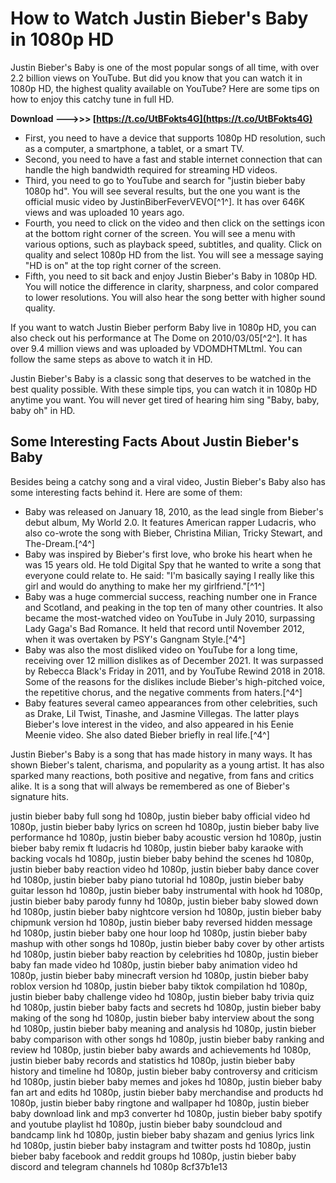 
 
# How to Watch Justin Bieber's Baby in 1080p HD
 
Justin Bieber's Baby is one of the most popular songs of all time, with over 2.2 billion views on YouTube. But did you know that you can watch it in 1080p HD, the highest quality available on YouTube? Here are some tips on how to enjoy this catchy tune in full HD.
 
**Download ———>>> [https://t.co/UtBFokts4G](https://t.co/UtBFokts4G)**


 
- First, you need to have a device that supports 1080p HD resolution, such as a computer, a smartphone, a tablet, or a smart TV.
- Second, you need to have a fast and stable internet connection that can handle the high bandwidth required for streaming HD videos.
- Third, you need to go to YouTube and search for "justin bieber baby 1080p hd". You will see several results, but the one you want is the official music video by JustinBiberFeverVEVO[^1^]. It has over 646K views and was uploaded 10 years ago.
- Fourth, you need to click on the video and then click on the settings icon at the bottom right corner of the screen. You will see a menu with various options, such as playback speed, subtitles, and quality. Click on quality and select 1080p HD from the list. You will see a message saying "HD is on" at the top right corner of the screen.
- Fifth, you need to sit back and enjoy Justin Bieber's Baby in 1080p HD. You will notice the difference in clarity, sharpness, and color compared to lower resolutions. You will also hear the song better with higher sound quality.

If you want to watch Justin Bieber perform Baby live in 1080p HD, you can also check out his performance at The Dome on 2010/03/05[^2^]. It has over 9.4 million views and was uploaded by VDOMDHTMLtml. You can follow the same steps as above to watch it in HD.
 
Justin Bieber's Baby is a classic song that deserves to be watched in the best quality possible. With these simple tips, you can watch it in 1080p HD anytime you want. You will never get tired of hearing him sing "Baby, baby, baby oh" in HD.
  
## Some Interesting Facts About Justin Bieber's Baby
 
Besides being a catchy song and a viral video, Justin Bieber's Baby also has some interesting facts behind it. Here are some of them:

- Baby was released on January 18, 2010, as the lead single from Bieber's debut album, My World 2.0. It features American rapper Ludacris, who also co-wrote the song with Bieber, Christina Milian, Tricky Stewart, and The-Dream.[^4^]
- Baby was inspired by Bieber's first love, who broke his heart when he was 15 years old. He told Digital Spy that he wanted to write a song that everyone could relate to. He said: "I'm basically saying I really like this girl and would do anything to make her my girlfriend."[^1^]
- Baby was a huge commercial success, reaching number one in France and Scotland, and peaking in the top ten of many other countries. It also became the most-watched video on YouTube in July 2010, surpassing Lady Gaga's Bad Romance. It held that record until November 2012, when it was overtaken by PSY's Gangnam Style.[^4^]
- Baby was also the most disliked video on YouTube for a long time, receiving over 12 million dislikes as of December 2021. It was surpassed by Rebecca Black's Friday in 2011, and by YouTube Rewind 2018 in 2018. Some of the reasons for the dislikes include Bieber's high-pitched voice, the repetitive chorus, and the negative comments from haters.[^4^]
- Baby features several cameo appearances from other celebrities, such as Drake, Lil Twist, Tinashe, and Jasmine Villegas. The latter plays Bieber's love interest in the video, and also appeared in his Eenie Meenie video. She also dated Bieber briefly in real life.[^4^]

Justin Bieber's Baby is a song that has made history in many ways. It has shown Bieber's talent, charisma, and popularity as a young artist. It has also sparked many reactions, both positive and negative, from fans and critics alike. It is a song that will always be remembered as one of Bieber's signature hits.
 
justin bieber baby full song hd 1080p,  justin bieber baby official video hd 1080p,  justin bieber baby lyrics on screen hd 1080p,  justin bieber baby live performance hd 1080p,  justin bieber baby acoustic version hd 1080p,  justin bieber baby remix ft ludacris hd 1080p,  justin bieber baby karaoke with backing vocals hd 1080p,  justin bieber baby behind the scenes hd 1080p,  justin bieber baby reaction video hd 1080p,  justin bieber baby dance cover hd 1080p,  justin bieber baby piano tutorial hd 1080p,  justin bieber baby guitar lesson hd 1080p,  justin bieber baby instrumental with hook hd 1080p,  justin bieber baby parody funny hd 1080p,  justin bieber baby slowed down hd 1080p,  justin bieber baby nightcore version hd 1080p,  justin bieber baby chipmunk version hd 1080p,  justin bieber baby reversed hidden message hd 1080p,  justin bieber baby one hour loop hd 1080p,  justin bieber baby mashup with other songs hd 1080p,  justin bieber baby cover by other artists hd 1080p,  justin bieber baby reaction by celebrities hd 1080p,  justin bieber baby fan made video hd 1080p,  justin bieber baby animation video hd 1080p,  justin bieber baby minecraft version hd 1080p,  justin bieber baby roblox version hd 1080p,  justin bieber baby tiktok compilation hd 1080p,  justin bieber baby challenge video hd 1080p,  justin bieber baby trivia quiz hd 1080p,  justin bieber baby facts and secrets hd 1080p,  justin bieber baby making of the song hd 1080p,  justin bieber baby interview about the song hd 1080p,  justin bieber baby meaning and analysis hd 1080p,  justin bieber baby comparison with other songs hd 1080p,  justin bieber baby ranking and review hd 1080p,  justin bieber baby awards and achievements hd 1080p,  justin bieber baby records and statistics hd 1080p,  justin bieber baby history and timeline hd 1080p,  justin bieber baby controversy and criticism hd 1080p,  justin bieber baby memes and jokes hd 1080p,  justin bieber baby fan art and edits hd 1080p,  justin bieber baby merchandise and products hd 1080p,  justin bieber baby ringtone and wallpaper hd 1080p,  justin bieber baby download link and mp3 converter hd 1080p,  justin bieber baby spotify and youtube playlist hd 1080p,  justin bieber baby soundcloud and bandcamp link hd 1080p,  justin bieber baby shazam and genius lyrics link hd 1080p,  justin bieber baby instagram and twitter posts hd 1080p,  justin bieber baby facebook and reddit groups hd 1080p,  justin bieber baby discord and telegram channels hd 1080p
 8cf37b1e13
 
